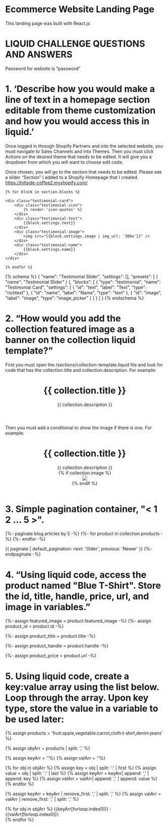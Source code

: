 # Ecommerce Website Landing Page

This landing page was built with React.js

# LIQUID CHALLENGE QUESTIONS AND ANSWERS


Password for website is “password”
# 1. ‘Describe how you would make a line of text in a homepage section editable from theme customization and how you would access this in liquid.’

Once logged in through Shopify Partners and into the selected website, you must navigate to Sales Channels and into Themes. Then you must click Actions on the desired theme that needs to be edited. It will give you a dropdown from which you will want to choose edit code. 

Once chosen, you will go to the section that needs to be edited. Please see a slider “Section” I added to a Shopify Homepage that I created. https://hillside-coffee2.myshopify.com/ 

<div class="testimonial-slider">

    {% for block in section.blocks %}

    <div class="testimonial-card">
        <div class="testimonial-icon">
            {% render 'icon-quotes' %}
        </div>
        <div class="testimonial-text">
            {{block.settings.text}}
        </div>
        <div class="testimonial-image">
            <img src="{{block.settings.image | img_url: '300x'}}" />
        </div>
        <div class="testimonial-name">
            {{block.settings.name}}
        </div>
    </div>

    {% endfor %}

</div>


{% schema %}
    {
        "name": "Testimonial Slider",
        "settings": [],
        "presets": [
            {
                "name": "Testimonial Slider"
            }
        ],
        "blocks": [
            {
                "type": "testimonial",
                "name": "Testimonial Card",
                "settings": [
                    {
                        "id": "text",
                        "label": "Text",
                        "type": "richtext"
                    },
                    {
                        "id": "name",
                        "label": "Name",
                        "type": "text"
                    },
                    {
                        "id": "image",
                        "label": "image",
                        "type": "image_picker"
                    }
                ]
            }
        ]
    }
{% endschema %}


# 2.	“How would you add the collection featured image as a banner on the collection liquid template?” 


First you must open the /sections/collection-template.liquid file and look for code that has the collection.title and collection.description. For example:
<header class="section-header">
  <h1 class="section-header--title h1">{{ collection.title }}</h1>
  <div class="rte rte--header">
    {{ collection.description }}
  </div>
</header>

Then you must add a conditional to show the image if there is one. For example:
<header class="section-header">
  <h1 class="section-header--title h1">{{ collection.title }}</h1>
  <div class="rte rte--header">
    {{ collection.description }}
  </div>
  {% if collection.image %}<div><img src="{{ collection.image | img_url: 'medium' }}" /></div>{% endif %}
</header>


# 3. Simple pagination container, "< 1 2 ... 5 >". 


{%- paginate blog.articles by 5 -%}
  {%- for product in collection.products -%}
    <!-- show product details here -->
  {%- endfor -%}

  {{ paginate | default_pagination: next: 'Older', previous: 'Newer' }}
{%- endpaginate -%}



# 4. “Using liquid code, access the product named "Blue T-Shirt". Store the id, title, handle, price, url, and image in variables.” 


{%- assign featured_image = product.featured_image -%}
{%- assign product_id = product.id -%}

{%- assign product_title = product.title -%}

{%- assign product_handle = product.handle -%}

{%- assign product_price = product.url -%}


# 5.	Using liquid code, create a key:value array using the list below. Loop through the array. Upon key type, store the value in a variable to be used later: 


{% assign products = 'fruit:apple,vegetable:carrot,cloth:t-shirt,denim:jeans' %}

{% assign objArr = products | split: ',' %}

{% assign keyArr = ''%}
{% assign valArr = ''%}


{% for obj in objArr %}
    {% assign key = obj | split: ':' | first %}
    {% assign value = obj | split: ':' | last %}
    {% assign keyArr = keyArr| append: ',' | append: key  %}
    {% assign valArr = valArr| append: ',' | append: value  %}
{% endfor %}

{% assign keyArr = keyArr | remove_first: ',' | split: ',' %}
{% assign valArr = valArr | remove_first: ',' | split: ',' %}


{% for obj in objArr %}
    {{keyArr[forloop.index0]}} :  {{valArr[forloop.index0]}}
    <br/>
{% endfor %}


